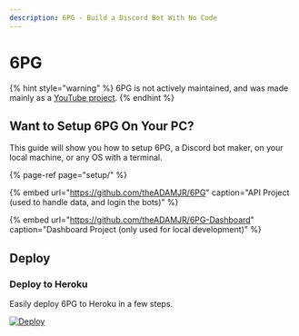 ```yaml
---
description: 6PG - Build a Discord Bot With No Code
---
```


# 6PG

{% hint style="warning" %}
6PG is not actively maintained, and was made mainly as a [YouTube project](https://youtube.com/adamjr).
{% endhint %}

## Want to Setup 6PG On Your PC?

This guide will show you how to setup 6PG, a Discord bot maker, on your local machine, or any OS with a terminal.

{% page-ref page="setup/" %}

{% embed url="https://github.com/theADAMJR/6PG" caption="API Project \(used to handle data, and login the bots\)" %}

{% embed url="https://github.com/theADAMJR/6PG-Dashboard" caption="Dashboard Project \(only used for local development\)" %}

## Deploy

### Deploy to Heroku

Easily deploy 6PG to Heroku in a few steps.

[![Deploy](https://www.herokucdn.com/deploy/button.svg)](https://heroku.com/deploy?template=https://github.com/theADAMJR/6PG/tree/master)



